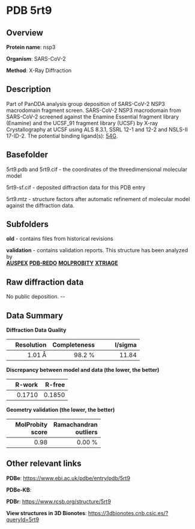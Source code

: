 # PDB 5rt9

## Overview

**Protein name**: nsp3

**Organism**: SARS-CoV-2

**Method**: X-Ray Diffraction

## Description

Part of PanDDA analysis group deposition of SARS-CoV-2 NSP3 macrodomain fragment screen. SARS-CoV-2 NSP3 macrodomain from SARS-CoV-2 screened against the Enamine Essential fragment library (Enamine) and the UCSF_91 fragment library (UCSF) by X-ray Crystallography at UCSF using ALS 8.3.1, SSRL 12-1 and 12-2 and NSLS-II 17-ID-2. The potential binding ligand(s): [54G](https://www.rcsb.org/ligand/54G).

## Basefolder

5rt9.pdb and 5rt9.cif - the coordinates of the threedimensional molecular model

5rt9-sf.cif - deposited diffraction data for this PDB entry

5rt9.mtz - structure factors after automatic refinement of molecular model against the diffraction data.

## Subfolders



**old** - contains files from historical revisions

**validation** - contains validation reports. This structure has been analyzed by <br>[**AUSPEX**](https://github.com/thorn-lab/coronavirus_structural_task_force/tree/master/pdb/nsp3/SARS-CoV-2/5rt9/validation/auspex) [**PDB-REDO**](https://github.com/thorn-lab/coronavirus_structural_task_force/tree/master/pdb/nsp3/SARS-CoV-2/5rt9/validation/pdb-redo) [**MOLPROBITY**](https://github.com/thorn-lab/coronavirus_structural_task_force/tree/master/pdb/nsp3/SARS-CoV-2/5rt9/validation/molprobity) [**XTRIAGE**](https://github.com/thorn-lab/coronavirus_structural_task_force/blob/master/pdb/nsp3/SARS-CoV-2/5rt9/validation/Xtriage_output.log)  



## Raw diffraction data

No public deposition. --<br> 

## Data Summary
**Diffraction Data Quality**

|   | Resolution | Completeness| I/sigma |
|---|-------------:|----------------:|--------------:|
|   |1.01 Å|98.2  %|<img width=50/>11.84|

**Discrepancy between model and data (the lower, the better)**

|   | **R-work**| **R-free**   
|---|-------------:|----------------:|           
||  0.1710|  0.1850|

**Geometry validation (the lower, the better)**

|   |**MolProbity<br>score**| **Ramachandran<br>outliers** 
|---|-------------:|----------------:|
||  0.98|  0.00 %|

 

 



## Other relevant links 
**PDBe**:  https://www.ebi.ac.uk/pdbe/entry/pdb/5rt9

**PDBe-KB**:  
 
**PDBr**: https://www.rcsb.org/structure/5rt9 

**View structures in 3D Bionotes**: https://3dbionotes.cnb.csic.es/?queryId=5rt9

